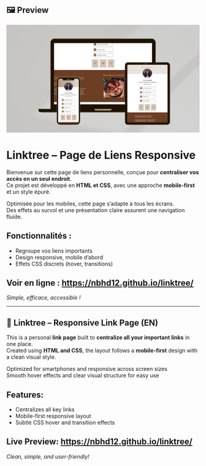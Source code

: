 ## 🖼️ Preview
<p align="center">
  <img src="./Assets/Preview.png" width="700px">
</p>

# Linktree – Page de Liens Responsive

Bienvenue sur cette page de liens personnelle, conçue pour **centraliser vos accès en un seul endroit**.  
Ce projet est développé en **HTML et CSS**, avec une approche **mobile-first** et un style épuré.

Optimisée pour les mobiles, cette page s’adapte à tous les écrans.  
Des effets au survol et une présentation claire assurent une navigation fluide.

## Fonctionnalités :
- Regroupe vos liens importants  
- Design responsive, mobile d’abord  
- Effets CSS discrets (hover, transitions)

## Voir en ligne : https://nbhd12.github.io/linktree/  
*Simple, efficace, accessible !*

---

## 🧩 Linktree – Responsive Link Page (EN)

This is a personal **link page** built to **centralize all your important links** in one place.  
Created using **HTML and CSS**, the layout follows a **mobile-first** design with a clean visual style.

Optimized for smartphones and responsive across screen sizes  
Smooth hover effects and clear visual structure for easy use

## Features:
- Centralizes all key links  
- Mobile-first responsive layout  
- Subtle CSS hover and transition effects

## Live Preview: https://nbhd12.github.io/linktree/  
*Clean, simple, and user-friendly!*
